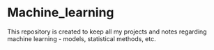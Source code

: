 # Machine_learning
This repository is created to keep all my projects and notes regarding machine learning - models, statistical methods, etc.
